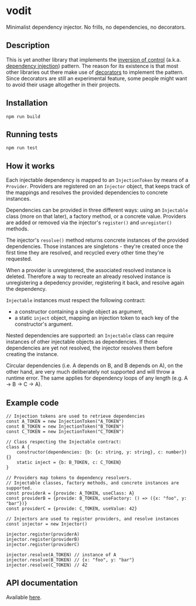# vodit

Minimalist dependency injector. No frills, no dependencies, no decorators.

## Description

This is yet another library that implements the
[inversion of control](https://en.wikipedia.org/inversion_of_control) (a.k.a.
[dependency injection](https://en.wikipedia.org/dependency_injection)) pattern. The reason for its
existence is that most other libraries out there make use of
[decorators](https://www.typescriptlang.org/docs/handbook/decorators.html) to implement the pattern.
Since decorators are still an experimental feature, some people might want to avoid their usage
altogether in their projects.

## Installation

`npm run build`

## Running tests

`npm run test`

## How it works

Each injectable dependency is mapped to an `InjectionToken` by means of a `Provider`. Providers are
registered on an `Injector` object, that keeps track of the mappings and resolves the provided
dependencies to concrete instances.

Dependencies can be provided in three different ways: using an `Injectable` class (more on that
later), a factory method, or a concrete value. Providers are added or removed via the injector's
`register()` and `unregister()` methods.

The injector's `resolve()` method returns concrete instances of the provided dependencies. Those
instances are singletons - they're created once the first time they are resolved, and recycled every
other time they're requested.

When a provider is unregistered, the associated resolved instance is deleted. Therefore a way to
recreate an already resolved instance is unregistering a depedency provider, registering it back,
and resolve again the dependency.

`Injectable` instances must respect the following contract:

- a constructor containing a single object as argument,
- a static `inject` object, mapping an injection token to each key of the constructor's argument.

Nested dependencies are supported: an `Injectable` class can require instances of other injectable
objects as dependencies. If those dependencies are yet not resolved, the injector resolves them
before creating the instance.

Circular dependencies (i.e. A depends on B, and B depends on A), on the other hand, are very much
deliberately not supported and will throw a runtime error. The same applies for dependency loops of
any length (e.g. A -> B -> C -> A).

## Example code

```
// Injection tokens are used to retrieve dependencies
const A_TOKEN = new InjectionToken("A_TOKEN")
const B_TOKEN = new InjectionToken("B_TOKEN")
const C_TOKEN = new InjectionToken("C_TOKEN")

// Class respecting the Injectable contract:
class A {
    constructor(dependencies: {b: {x: string, y: string}, c: number}) {}
    static inject = {b: B_TOKEN, c: C_TOKEN}
}

// Providers map tokens to dependency resolvers.
// Injectable classes, factory methods, and concrete instances are supported.
const providerA = {provide: A_TOKEN, useClass: A}
const providerB = {provide: B_TOKEN, useFactory: () => ({x: "foo", y: "bar"})}
const providerC = {provide: C_TOKEN, useValue: 42}

// Injectors are used to register providers, and resolve instances
const injector = new Injector()

injector.register(providerA)
injector.register(providerB)
injector.register(providerC)

injector.resolve(A_TOKEN) // instance of A
injector.resolve(B_TOKEN) // {x: "foo", y: "bar"}
injector.resolve(C_TOKEN) // 42
```

## API documentation

Available [here](https://singintime.github.io/vodit).
